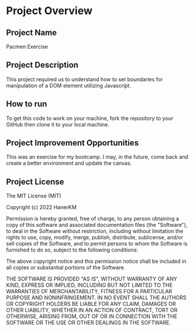 # Project Overview
## Project Name
Pacmen Exercise

## Project Description
This project required us to understand how to set boundaries for manipulation of a DOM element utilizing Javascript.
## How to run
To get this code to work on your machine, fork the repository to your GitHub then clone it to your local machine. 
## Project Improvement Opportunities
This was an exercise for my bootcamp. I may, in the future, come back and create a better environment and update the canvas.
## Project License
The MIT License (MIT)

Copyright (c) 2022 HanerKM

Permission is hereby granted, free of charge, to any person obtaining a copy of this software and associated documentation files (the "Software"), to deal in the Software without restriction, including without limitation the rights to use, copy, modify, merge, publish, distribute, sublicense, and/or sell copies of the Software, and to permit persons to whom the Software is furnished to do so, subject to the following conditions:

The above copyright notice and this permission notice shall be included in all copies or substantial portions of the Software.

THE SOFTWARE IS PROVIDED "AS IS", WITHOUT WARRANTY OF ANY KIND, EXPRESS OR IMPLIED, INCLUDING BUT NOT LIMITED TO THE WARRANTIES OF MERCHANTABILITY, FITNESS FOR A PARTICULAR PURPOSE AND NONINFRINGEMENT. IN NO EVENT SHALL THE AUTHORS OR COPYRIGHT HOLDERS BE LIABLE FOR ANY CLAIM, DAMAGES OR OTHER LIABILITY, WHETHER IN AN ACTION OF CONTRACT, TORT OR OTHERWISE, ARISING FROM, OUT OF OR IN CONNECTION WITH THE SOFTWARE OR THE USE OR OTHER DEALINGS IN THE SOFTWARE.
